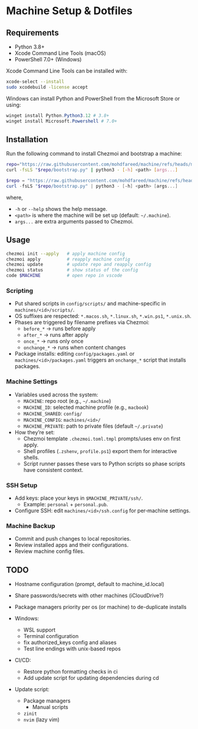 # Machine Setup & Dotfiles

## Requirements

- Python 3.8+
- Xcode Command Line Tools (macOS)
- PowerShell 7.0+ (Windows)

Xcode Command Line Tools can be installed with:

```sh
xcode-select --install
sudo xcodebuild -license accept
```

Windows can install Python and PowerShell from the Microsoft Store or using:

```powershell
winget install Python.Python3.12 # 3.8+
winget install Microsoft.Powershell # 7.0+
```

## Installation

Run the following command to install Chezmoi and bootstrap a machine:

```sh
repo="https://raw.githubusercontent.com/mohdfareed/machine/refs/heads/main"
curl -fsLS "$repo/bootstrap.py" | python3 - [-h] <path> [args...]
```

```powershell
$repo = "https://raw.githubusercontent.com/mohdfareed/machine/refs/heads/main"
curl -fsLS "$repo/bootstrap.py" | python3 - [-h] <path> [args...]
```

where,

- `-h` or `--help` shows the help message.
- `<path>` is where the machine will be set up (default: `~/.machine`).
- `args...` are extra arguments passed to Chezmoi.

## Usage

```sh
chezmoi init --apply   # apply machine config
chezmoi apply          # reapply machine config
chezmoi update         # update repo and reapply config
chezmoi status         # show status of the config
code $MACHINE          # open repo in vscode
```

### Scripting

- Put shared scripts in `config/scripts/` and machine-specific in `machines/<id>/scripts/`.
- OS suffixes are respected: `*.macos.sh`, `*.linux.sh`, `*.win.ps1`, `*.unix.sh`.
- Phases are triggered by filename prefixes via Chezmoi:
  - `before_*` → runs before apply
  - `after_*` → runs after apply
  - `once_*` → runs only once
  - `onchange_*` → runs when content changes
- Package installs: editing `config/packages.yaml` or `machines/<id>/packages.yaml` triggers an `onchange_*` script that installs packages.

### Machine Settings

- Variables used across the system:
  - `MACHINE`: repo root (e.g., `~/.machine`)
  - `MACHINE_ID`: selected machine profile (e.g., `macbook`)
  - `MACHINE_SHARED`: `config/`
  - `MACHINE_CONFIG`: `machines/<id>/`
  - `MACHINE_PRIVATE`: path to private files (default `~/.private`)
- How they’re set:
  - Chezmoi template `.chezmoi.toml.tmpl` prompts/uses env on first apply.
  - Shell profiles (`.zshenv`, `profile.ps1`) export them for interactive shells.
  - Script runner passes these vars to Python scripts so phase scripts have consistent context.

### SSH Setup

- Add keys: place your keys in `$MACHINE_PRIVATE/ssh/`.
  - Example: `personal` + `personal.pub`.
- Configure SSH: edit `machines/<id>/ssh.config` for per‑machine settings.

### Machine Backup

- Commit and push changes to local repositories.
- Review installed apps and their configurations.
- Review machine config files.

## TODO

- Hostname configuration (prompt, default to machine_id.local)
- Share passwords/secrets with other machines (iCloudDrive?)
- Package managers priority per os (or machine) to de-duplicate installs

- Windows:
  - WSL support
  - Terminal configuration
  - fix authorized_keys config and aliases
  - Test line endings with unix-based repos

- CI/CD:
  - Restore python formatting checks in ci
  - Add update script for updating dependencies during cd

- Update script:
  - Package managers
    - Manual scripts
  - `zinit`
  - `nvim` (lazy vim)
